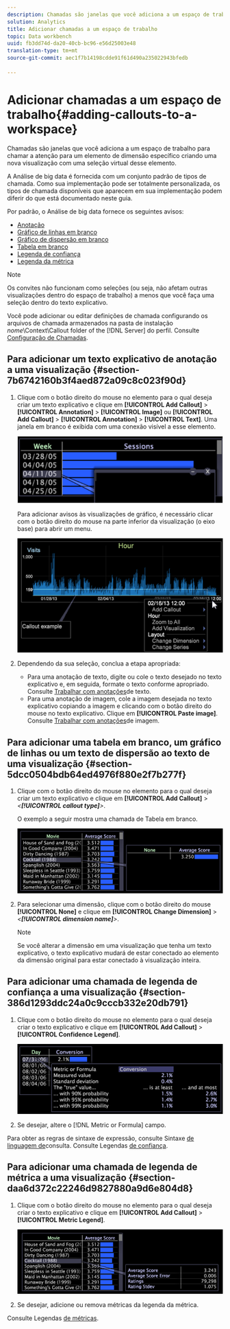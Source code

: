 ```yaml
---
description: Chamadas são janelas que você adiciona a um espaço de trabalho para chamar a atenção para um elemento de dimensão específico criando uma nova visualização com uma seleção virtual desse elemento.
solution: Analytics
title: Adicionar chamadas a um espaço de trabalho
topic: Data workbench
uuid: fb3dd74d-da20-40cb-bc96-e56d25003e48
translation-type: tm+mt
source-git-commit: aec1f7b14198cdde91f61d490a235022943bfedb

---
```



# Adicionar chamadas a um espaço de trabalho{#adding-callouts-to-a-workspace}

Chamadas são janelas que você adiciona a um espaço de trabalho para chamar a atenção para um elemento de dimensão específico criando uma nova visualização com uma seleção virtual desse elemento.

A Análise de big data é fornecida com um conjunto padrão de tipos de chamada. Como sua implementação pode ser totalmente personalizada, os tipos de chamada disponíveis que aparecem em sua implementação podem diferir do que está documentado neste guia.

Por padrão, o Análise de big data fornece os seguintes avisos:

* [Anotação](../../../home/c-get-started/c-vis/c-call-wkspc.md#section-7b6742160b3f4aed872a09c8c023f90d)
* [Gráfico de linhas em branco](../../../home/c-get-started/c-vis/c-call-wkspc.md#section-5dcc0504bdb64ed4976f880e2f7b277f)
* [Gráfico de dispersão em branco](../../../home/c-get-started/c-vis/c-call-wkspc.md#section-5dcc0504bdb64ed4976f880e2f7b277f)
* [Tabela em branco](../../../home/c-get-started/c-vis/c-call-wkspc.md#section-5dcc0504bdb64ed4976f880e2f7b277f)
* [Legenda de confiança](../../../home/c-get-started/c-vis/c-call-wkspc.md#section-386d1293ddc24a0c9cccb332e20db791)
* [Legenda da métrica](../../../home/c-get-started/c-vis/c-call-wkspc.md#section-daa6d372c22246d9827880a9d6e804d8)

>[!NOTE]
>
>Os convites não funcionam como seleções (ou seja, não afetam outras visualizações dentro do espaço de trabalho) a menos que você faça uma seleção dentro do texto explicativo.

Você pode adicionar ou editar definições de chamada configurando os arquivos de chamada armazenados na pasta de instalação *nome*\Context\Callout folder of the [!DNL Server] do perfil. Consulte [Configuração de Chamadas](../../../home/c-get-started/c-intf-anlys-ftrs/c-config-callouts.md#concept-f6e91e172f5e4c009245c9c549beb76a).

## Para adicionar um texto explicativo de anotação a uma visualização {#section-7b6742160b3f4aed872a09c8c023f90d}

1. Clique com o botão direito do mouse no elemento para o qual deseja criar um texto explicativo e clique em **[!UICONTROL Add Callout]** > **[!UICONTROL Annotation]** > **[!UICONTROL Image]** ou **[!UICONTROL Add Callout]** > **[!UICONTROL Annotation]** > **[!UICONTROL Text]**. Uma janela em branco é exibida com uma conexão visível a esse elemento.

   ![](assets/client-call.png)

   Para adicionar avisos às visualizações de gráfico, é necessário clicar com o botão direito do mouse na parte inferior da visualização (o eixo base) para abrir um menu.

   ![](assets/visualization_callout_linegraph.png)

1. Dependendo da sua seleção, conclua a etapa apropriada:

   * Para uma anotação de texto, digite ou cole o texto desejado no texto explicativo e, em seguida, formate o texto conforme apropriado. Consulte [Trabalhar com anotações](../../../home/c-get-started/c-analysis-vis/c-annots/c-text-annots.md#concept-55b4aa3e0c58470b8e3c9d452e12a777)de texto.
   * Para uma anotação de imagem, cole a imagem desejada no texto explicativo copiando a imagem e clicando com o botão direito do mouse no texto explicativo. Clique em **[!UICONTROL Paste image]**. Consulte [Trabalhar com anotações](../../../home/c-get-started/c-analysis-vis/c-annots/c-image-annots.md#concept-02081ed7d91c4fdcb8fc863f2a51c962)de imagem.

## Para adicionar uma tabela em branco, um gráfico de linhas ou um texto de dispersão ao texto de uma visualização {#section-5dcc0504bdb64ed4976f880e2f7b277f}

1. Clique com o botão direito do mouse no elemento para o qual deseja criar um texto explicativo e clique em **[!UICONTROL Add Callout]** > *&lt;**[!UICONTROL callout type]**>*.

   O exemplo a seguir mostra uma chamada de Tabela em branco.

   ![](assets/vis_callout_blank_bar_graph.png)

1. Para selecionar uma dimensão, clique com o botão direito do mouse **[!UICONTROL None]** e clique em **[!UICONTROL Change Dimension]** > *&lt;**[!UICONTROL dimension name]**>*.

   >[!NOTE]
   >
   >Se você alterar a dimensão em uma visualização que tenha um texto explicativo, o texto explicativo mudará de estar conectado ao elemento da dimensão original para estar conectado à visualização inteira.

## Para adicionar uma chamada de legenda de confiança a uma visualização {#section-386d1293ddc24a0c9cccb332e20db791}

1. Clique com o botão direito do mouse no elemento para o qual deseja criar o texto explicativo e clique em **[!UICONTROL Add Callout]** > **[!UICONTROL Confidence Legend]**.

   ![](assets/vis_callout_confidenceLegend.png)

1. Se desejar, altere o [!DNL Metric or Formula] campo.

Para obter as regras de sintaxe de expressão, consulte Sintaxe [de linguagem de](../../../home/c-get-started/c-qry-lang-syntx/c-qry-lang-syntx.md#concept-15d1d3f5164a47d49468c5acb7299d9f)consulta. Consulte Legendas [de confiança](../../../home/c-get-started/c-analysis-vis/c-legends/c-conf-leg.md#concept-73db81c2c218427786c04068aa778efd).

## Para adicionar uma chamada de legenda de métrica a uma visualização {#section-daa6d372c22246d9827880a9d6e804d8}

1. Clique com o botão direito do mouse no elemento para o qual deseja criar o texto explicativo e clique em **[!UICONTROL Add Callout]** > **[!UICONTROL Metric Legend]**.

   ![](assets/vis_callout_metricLegend.png)

1. Se desejar, adicione ou remova métricas da legenda da métrica.

Consulte Legendas [de métricas](../../../home/c-get-started/c-analysis-vis/c-legends/c-metric-leg.md#concept-e7195bc8f7844ae295bda3a88b028d5b).
